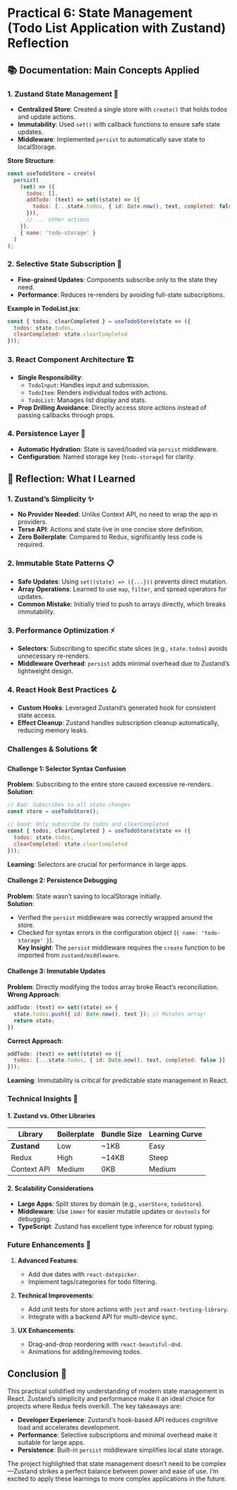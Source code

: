 # Practical 6: State Management (Todo List Application with Zustand) Reflection 


## 📚 Documentation: Main Concepts Applied  


### 1. Zustand State Management 🏪  
- **Centralized Store**: Created a single store with `create()` that holds todos and update actions.  
- **Immutability**: Used `set()` with callback functions to ensure safe state updates.  
- **Middleware**: Implemented `persist` to automatically save state to localStorage.  

**Store Structure**:  
```javascript
const useTodoStore = create(
  persist(
    (set) => ({
      todos: [],
      addTodo: (text) => set((state) => ({
        todos: [...state.todos, { id: Date.now(), text, completed: false }]
      })),
      // ... other actions
    }),
    { name: 'todo-storage' }
  )
);
```  


### 2. Selective State Subscription 🎯  
- **Fine-grained Updates**: Components subscribe only to the state they need.  
- **Performance**: Reduces re-renders by avoiding full-state subscriptions.  

**Example in TodoList.jsx**:  
```javascript
const { todos, clearCompleted } = useTodoStore(state => ({
  todos: state.todos,
  clearCompleted: state.clearCompleted
}));
```  


### 3. React Component Architecture 🏗️  
- **Single Responsibility**:  
  - `TodoInput`: Handles input and submission.  
  - `TodoItem`: Renders individual todos with actions.  
  - `TodoList`: Manages list display and stats.  
- **Prop Drilling Avoidance**: Directly access store actions instead of passing callbacks through props.  


### 4. Persistence Layer 💾  
- **Automatic Hydration**: State is saved/loaded via `persist` middleware.  
- **Configuration**: Named storage key (`todo-storage`) for clarity.  


## 🎯 Reflection: What I Learned  


### 1. Zustand’s Simplicity ✨  
- **No Provider Needed**: Unlike Context API, no need to wrap the app in providers.  
- **Terse API**: Actions and state live in one concise store definition.  
- **Zero Boilerplate**: Compared to Redux, significantly less code is required.  


### 2. Immutable State Patterns 📋  
- **Safe Updates**: Using `set((state) => ({...}))` prevents direct mutation.  
- **Array Operations**: Learned to use `map`, `filter`, and spread operators for updates.  
- **Common Mistake**: Initially tried to push to arrays directly, which breaks immutability.  


### 3. Performance Optimization ⚡  
- **Selectors**: Subscribing to specific state slices (e.g., `state.todos`) avoids unnecessary re-renders.  
- **Middleware Overhead**: `persist` adds minimal overhead due to Zustand’s lightweight design.  


### 4. React Hook Best Practices 🪝  
- **Custom Hooks**: Leveraged Zustand’s generated hook for consistent state access.  
- **Effect Cleanup**: Zustand handles subscription cleanup automatically, reducing memory leaks.  


### Challenges & Solutions 🛠️  

#### Challenge 1: Selector Syntax Confusion  
**Problem**: Subscribing to the entire store caused excessive re-renders.  
**Solution**:  
```javascript
// Bad: Subscribes to all state changes  
const store = useTodoStore();  

// Good: Only subscribe to todos and clearCompleted  
const { todos, clearCompleted } = useTodoStore(state => ({
  todos: state.todos,
  clearCompleted: state.clearCompleted
}));
```  
**Learning**: Selectors are crucial for performance in large apps.  


#### Challenge 2: Persistence Debugging  
**Problem**: State wasn’t saving to localStorage initially.  
**Solution**:  
- Verified the `persist` middleware was correctly wrapped around the store.  
- Checked for syntax errors in the configuration object (`{ name: 'todo-storage' }`).  
**Key Insight**: The `persist` middleware requires the `create` function to be imported from `zustand/middleware`.  


#### Challenge 3: Immutable Updates  
**Problem**: Directly modifying the todos array broke React’s reconciliation.  
**Wrong Approach**:  
```javascript
addTodo: (text) => set((state) => {
  state.todos.push({ id: Date.now(), text }); // Mutates array!
  return state;
})
```  
**Correct Approach**:  
```javascript
addTodo: (text) => set((state) => ({
  todos: [...state.todos, { id: Date.now(), text, completed: false }]
}));
```  
**Learning**: Immutability is critical for predictable state management in React.  


### Technical Insights 🧠  

#### 1. Zustand vs. Other Libraries  
| Library       | Boilerplate | Bundle Size | Learning Curve |  
|---------------|-------------|-------------|----------------|  
| **Zustand**   | Low         | ~1KB       | Easy           |  
| Redux         | High        | ~14KB      | Steep          |  
| Context API   | Medium      | 0KB         | Medium         |  

#### 2. Scalability Considerations  
- **Large Apps**: Split stores by domain (e.g., `userStore`, `todoStore`).  
- **Middleware**: Use `immer` for easier mutable updates or `devtools` for debugging.  
- **TypeScript**: Zustand has excellent type inference for robust typing.  


### Future Enhancements 🚀  

1. **Advanced Features**:  
   - Add due dates with `react-datepicker`.  
   - Implement tags/categories for todo filtering.  

2. **Technical Improvements**:  
   - Add unit tests for store actions with `jest` and `react-testing-library`.  
   - Integrate with a backend API for multi-device sync.  

3. **UX Enhancements**:  
   - Drag-and-drop reordering with `react-beautiful-dnd`.  
   - Animations for adding/removing todos.  


## Conclusion 🎉  
This practical solidified my understanding of modern state management in React. Zustand’s simplicity and performance make it an ideal choice for projects where Redux feels overkill. The key takeaways are:  

- **Developer Experience**: Zustand’s hook-based API reduces cognitive load and accelerates development.  
- **Performance**: Selective subscriptions and minimal overhead make it suitable for large apps.  
- **Persistence**: Built-in `persist` middleware simplifies local state storage.  

The project highlighted that state management doesn’t need to be complex—Zustand strikes a perfect balance between power and ease of use. I’m excited to apply these learnings to more complex applications in the future.